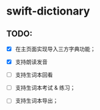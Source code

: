 # swift-dictionary
## TODO:
- [x] 在主页面实现导入三方字典功能；
- [x] 支持朗读发音
- [ ] 支持生词本回看
- [ ] 支持生词本考试 & 练习；
- [ ] 支持生词本导出；


